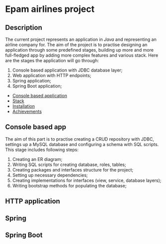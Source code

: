 # Epam airlines project

## Description

The current project represents an application in _Java_ and 
representing an airline company for. The aim of the project
is to practise designing an application through some
predefined stages, building up more and more full-fledged app
by adding more complex features and various stack.
Here are the stages the application will go through:
1. Console based application with JDBC database layer;
2. Web application with HTTP endpoints;
3. Spring application;
4. Spring Boot application;

- [Console based application](#console-based-app)
- [Stack](#http-application)
- [Installation](#spring)
- [Achievements](#spring-boot)

## Console based app

The aim of this part is to practise creating a CRUD repository
with JDBC, settings up a MySQL database and configuring a schema
with SQL scripts. 
This stage includes following steps:
1. Creating an ER diagram;
2. Writing SQL scripts for creating database, roles, tables;
3. Creating packages and interfaces structure for the project;
4. Setting up necessary dependencies;
5. Creating implementations for interfaces (view, service, 
database layers);
6. Writing bootstrap methods for populating the database;


## HTTP application
## Spring
## Spring Boot